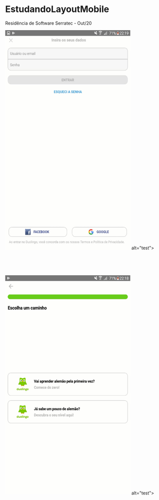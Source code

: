 # EstudandoLayoutMobile
Residência de Software Serratec - Out/20
</br>
<p><img src="https://raw.githubusercontent.com/GuilhermeSabinoRocha/EstudandoLayoutMobile/master/trab/screenshots/login.jpeg" width="400" height="700"> alt="test"></p>
</br></br></br>
<p><img src="https://raw.githubusercontent.com/GuilhermeSabinoRocha/EstudandoLayoutMobile/master/trab/screenshots/welcome.jpeg" width="400" height="700"> alt="test"></p>
